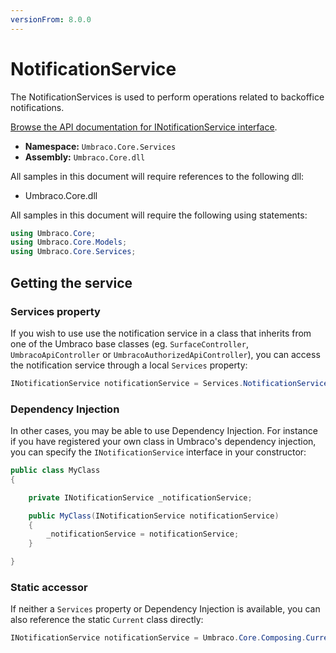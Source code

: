 ```yaml
---
versionFrom: 8.0.0
---
```


# NotificationService

The NotificationServices is used to perform operations related to backoffice notifications. 

[Browse the API documentation for INotificationService interface](https://our.umbraco.com/apidocs/v8/csharp/api/Umbraco.Core.Services.INotificationService.html).

 * **Namespace:** `Umbraco.Core.Services` 
 * **Assembly:** `Umbraco.Core.dll`

 All samples in this document will require references to the following dll:

* Umbraco.Core.dll

All samples in this document will require the following using statements:

```csharp
using Umbraco.Core;
using Umbraco.Core.Models;
using Umbraco.Core.Services;
```

## Getting the service

### Services property

If you wish to use use the notification service in a class that inherits from one of the Umbraco base classes (eg. `SurfaceController`, `UmbracoApiController` or `UmbracoAuthorizedApiController`), you can access the notification service through a local `Services` property:

```csharp
INotificationService notificationService = Services.NotificationService;
```

### Dependency Injection

In other cases, you may be able to use Dependency Injection. For instance if you have registered your own class in Umbraco's dependency injection, you can specify the `INotificationService` interface in your constructor:

```csharp
public class MyClass
{

    private INotificationService _notificationService;

	public MyClass(INotificationService notificationService)
	{
		_notificationService = notificationService;
	}

}
```

### Static accessor

If neither a `Services` property or Dependency Injection is available, you can also reference the static `Current` class directly:

```csharp
INotificationService notificationService = Umbraco.Core.Composing.Current.Services.NotificationService;
```
